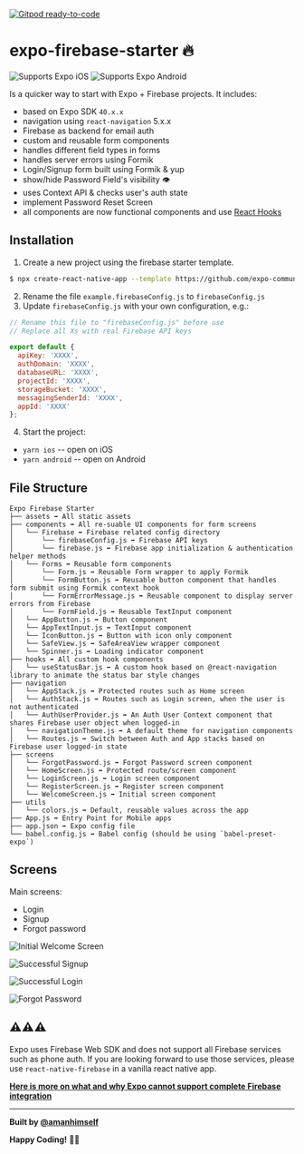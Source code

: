 [![Gitpod ready-to-code](https://img.shields.io/badge/Gitpod-ready--to--code-blue?logo=gitpod)](https://gitpod.io/#https://github.com/expo-community/expo-firebase-starter)

# expo-firebase-starter 🔥

<p>
  <!-- iOS -->
  <img alt="Supports Expo iOS" longdesc="Supports Expo iOS" src="https://img.shields.io/badge/iOS-4630EB.svg?style=flat-square&logo=APPLE&labelColor=999999&logoColor=fff" />
  <!-- Android -->
  <img alt="Supports Expo Android" longdesc="Supports Expo Android" src="https://img.shields.io/badge/Android-4630EB.svg?style=flat-square&logo=ANDROID&labelColor=A4C639&logoColor=fff" />  
</p>

Is a quicker way to start with Expo + Firebase projects. It includes:

- based on Expo SDK `40.x.x`
- navigation using `react-navigation` 5.x.x
- Firebase as backend for email auth
- custom and reusable form components
- handles different field types in forms
- handles server errors using Formik
- Login/Signup form built using Formik & yup
- show/hide Password Field's visibility 👁
- uses Context API & checks user's auth state
- implement Password Reset Screen
- all components are now functional components and use [React Hooks](https://reactjs.org/docs/hooks-intro.html)

## Installation

1. Create a new project using the firebase starter template.

```bash
$ npx create-react-native-app --template https://github.com/expo-community/expo-firebase-starter
```

2. Rename the file `example.firebaseConfig.js` to `firebaseConfig.js`
3. Update `firebaseConfig.js` with your own configuration, e.g.:

```js
// Rename this file to "firebaseConfig.js" before use
// Replace all Xs with real Firebase API keys

export default {
  apiKey: 'XXXX',
  authDomain: 'XXXX',
  databaseURL: 'XXXX',
  projectId: 'XXXX',
  storageBucket: 'XXXX',
  messagingSenderId: 'XXXX',
  appId: 'XXXX'
};
```

4. Start the project:
  - `yarn ios` -- open on iOS
  - `yarn android` -- open on Android

## File Structure

```shell
Expo Firebase Starter
├── assets ➡️ All static assets
├── components ➡️ All re-suable UI components for form screens
│   └── Firebase ➡️ Firebase related config directory
│       └── firebaseConfig.js ➡️ Firebase API keys
│       └── firebase.js ➡️ Firebase app initialization & authentication helper methods
│   └── Forms ➡️ Reusable form components
│       └── Form.js ➡️ Reusable Form wrapper to apply Formik
│       └── FormButton.js ➡️ Reusable button component that handles form submit using Formik context hook
│       └── FormErrorMessage.js ➡️ Reusable component to display server errors from Firebase
│       └── FormField.js ➡️ Reusable TextInput component
│   └── AppButton.js ➡️ Button component
│   └── AppTextInput.js ➡️ TextInput component
│   └── IconButton.js ➡️ Button with icon only component
│   └── SafeView.js ➡️ SafeAreaView wrapper component
│   └── Spinner.js ➡️ Loading indicator component
├── hooks ➡️ All custom hook components
│   └── useStatusBar.js ➡️ A custom hook based on @react-navigation library to animate the status bar style changes
├── navigation
│   └── AppStack.js ➡️ Protected routes such as Home screen
│   └── AuthStack.js ➡️ Routes such as Login screen, when the user is not authenticated
│   └── AuthUserProvider.js ➡️ An Auth User Context component that shares Firebase user object when logged-in
│   └── navigationTheme.js ➡️ A default theme for navigation components
│   └── Routes.js ➡️ Switch between Auth and App stacks based on Firebase user logged-in state
├── screens
│   └── ForgotPassword.js ➡️ Forgot Password screen component
│   └── HomeScreen.js ➡️ Protected route/screen component
│   └── LoginScreen.js ➡️ Login screen component
│   └── RegisterScreen.js ➡️ Register screen component
│   └── WelcomeScreen.js ➡️ Initial screen component
├── utils
│   └── colors.js ➡️ Default, reusable values across the app
├── App.js ➡️ Entry Point for Mobile apps
├── app.json ➡️ Expo config file
└── babel.config.js ➡️ Babel config (should be using `babel-preset-expo`)
```

## Screens

Main screens:

- Login
- Signup
- Forgot password

![Initial Welcome Screen](https://i.imgur.com/KJAzftx.gif)

![Successful Signup](https://i.imgur.com/Ih72jol.gif)

![Successful Login](https://i.imgur.com/Xp0tiI1.gif)

![Forgot Password](https://i.imgur.com/HDvQMfp.png)

## ⚠️⚠️⚠️

Expo uses Firebase Web SDK and does not support all Firebase services such as phone auth. If you are looking forward to use those services, please use `react-native-firebase` in a vanilla react native app.

[**Here is more on what and why Expo cannot support complete Firebase integration**](https://expo.canny.io/feature-requests/p/full-native-firebase-integration)

---

<strong>Built by [@amanhimself](https://twitter.com/amanhimself)</strong>

**Happy Coding!** 🎉🎉
